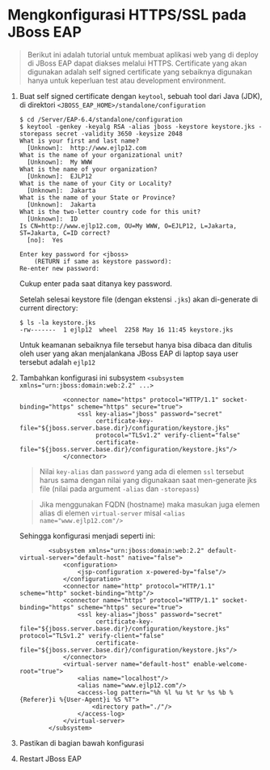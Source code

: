 # Mengkonfigurasi HTTPS/SSL pada JBoss EAP 


> Berikut ini adalah tutorial untuk membuat aplikasi web yang di deploy di JBoss EAP dapat diakses melalui HTTPS.
> Certificate yang akan digunakan adalah self signed certificate yang sebaiknya digunakan hanya untuk keperluan test atau development environment.



1. Buat self signed certificate dengan `keytool`, sebuah tool dari Java (JDK), di direktori `<JBOSS_EAP_HOME>/standalone/configuration`

    ```
    $ cd /Server/EAP-6.4/standalone/configuration
    $ keytool -genkey -keyalg RSA -alias jboss -keystore keystore.jks -storepass secret -validity 3650 -keysize 2048
    What is your first and last name?
      [Unknown]:  http://www.ejlp12.com
    What is the name of your organizational unit?
      [Unknown]:  My WWW
    What is the name of your organization?
      [Unknown]:  EJLP12
    What is the name of your City or Locality?
      [Unknown]:  Jakarta
    What is the name of your State or Province?
      [Unknown]:  Jakarta
    What is the two-letter country code for this unit?
      [Unknown]:  ID
    Is CN=http://www.ejlp12.com, OU=My WWW, O=EJLP12, L=Jakarta, ST=Jakarta, C=ID correct?
      [no]:  Yes

    Enter key password for <jboss>
    	(RETURN if same as keystore password):
    Re-enter new password:
    ```

    Cukup enter pada saat ditanya key password. 
    
    Setelah selesai keystore file (dengan ekstensi `.jks`) akan di-generate di current directory:

    ```
    $ ls -la keystore.jks
    -rw-------  1 ejlp12  wheel  2258 May 16 11:45 keystore.jks
    ```

    Untuk keamanan sebaiknya file tersebut hanya bisa dibaca dan ditulis oleh user yang akan menjalankana JBoss EAP di laptop saya user tersebut adalah `ejlp12`

2.  Tambahkan konfigurasi ini subsystem `<subsystem xmlns="urn:jboss:domain:web:2.2" ...>`

    ```
                <connector name="https" protocol="HTTP/1.1" socket-binding="https" scheme="https" secure="true">
                    <ssl key-alias="jboss" password="secret"
                         certificate-key-file="${jboss.server.base.dir}/configuration/keystore.jks"
                         protocol="TLSv1.2" verify-client="false"
                         certificate-file="${jboss.server.base.dir}/configuration/keystore.jks"/>
                </connector>
    ```
    
    > Nilai `key-alias` dan `password` yang ada di elemen `ssl` tersebut harus sama dengan nilai yang digunakaan saat men-generate jks file (nilai pada argument `-alias` dan `-storepass`)
    
    > Jika menggunakan FQDN (hostname) maka masukan juga elemen alias di elemen `virtual-server` misal `<alias name="www.ejlp12.com"/>`

    Sehingga konfigurasi menjadi seperti ini:
    ```
            <subsystem xmlns="urn:jboss:domain:web:2.2" default-virtual-server="default-host" native="false">
                <configuration>
                    <jsp-configuration x-powered-by="false"/>
                </configuration>
                <connector name="http" protocol="HTTP/1.1" scheme="http" socket-binding="http"/>
                <connector name="https" protocol="HTTP/1.1" socket-binding="https" scheme="https" secure="true">
                    <ssl key-alias="jboss" password="secret"
                         certificate-key-file="${jboss.server.base.dir}/configuration/keystore.jks" protocol="TLSv1.2" verify-client="false"
                         certificate-file="${jboss.server.base.dir}/configuration/keystore.jks"/>
                </connector>
                <virtual-server name="default-host" enable-welcome-root="true">
                    <alias name="localhost"/>
                    <alias name="www.ejlp12.com"/>
                    <access-log pattern="%h %l %u %t %r %s %b %{Referer}i %{User-Agent}i %S %T">
                        <directory path="./"/>
                    </access-log>
                </virtual-server>
            </subsystem>
    ```

3. Pastikan di bagian bawah konfigurasi

   
4. Restart JBoss EAP
